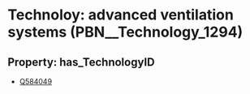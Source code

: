 # Technoloy: __advanced ventilation systems__ (PBN__Technology_1294)

## Property: has_TechnologyID

* [Q584049](Q584049)

